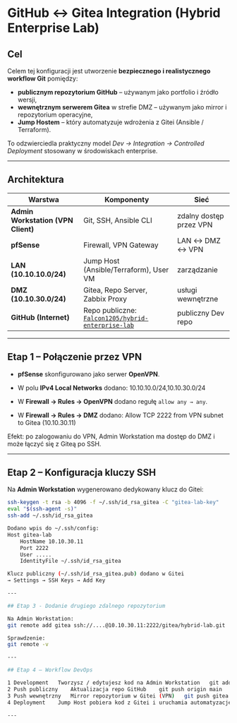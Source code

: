 # GitHub ↔ Gitea Integration (Hybrid Enterprise Lab)

## Cel

Celem tej konfiguracji jest utworzenie **bezpiecznego i realistycznego workflow Git** pomiędzy:
- **publicznym repozytorium GitHub** – używanym jako portfolio i źródło wersji,
- **wewnętrznym serwerem Gitea** w strefie DMZ – używanym jako mirror i repozytorium operacyjne,
- **Jump Hostem** – który automatyzuje wdrożenia z Gitei (Ansible / Terraform).

To odzwierciedla praktyczny model _Dev → Integration → Controlled Deployment_ stosowany w środowiskach enterprise.

---

## Architektura

| Warstwa | Komponenty | Sieć |
|----------|-------------|------|
| **Admin Workstation (VPN Client)** | Git, SSH, Ansible CLI | zdalny dostęp przez VPN |
| **pfSense** | Firewall, VPN Gateway | LAN ↔ DMZ ↔ VPN |
| **LAN (10.10.10.0/24)** | Jump Host (Ansible/Terraform), User VM | zarządzanie |
| **DMZ (10.10.30.0/24)** | Gitea, Repo Server, Zabbix Proxy | usługi wewnętrzne |
| **GitHub (Internet)** | Repo publiczne: [`Falcon1205/hybrid-enterprise-lab`](https://github.com/Falcon1205/hybrid-enterprise-lab) | publiczny Dev repo |

---

## Etap 1 – Połączenie przez VPN

- **pfSense** skonfigurowano jako serwer **OpenVPN**.  
- W polu **IPv4 Local Networks** dodano:
10.10.10.0/24,10.10.30.0/24

- W **Firewall → Rules → OpenVPN** dodano regułę `allow any → any`.  
- W **Firewall → Rules → DMZ** dodano:
Allow TCP 2222 from VPN subnet to Gitea (10.10.30.11)


Efekt: po zalogowaniu do VPN, Admin Workstation ma dostęp do DMZ i może łączyć się z Giteą po SSH.

---

## Etap 2 – Konfiguracja kluczy SSH

Na **Admin Workstation** wygenerowano dedykowany klucz do Gitei:

```bash
ssh-keygen -t rsa -b 4096 -f ~/.ssh/id_rsa_gitea -C "gitea-lab-key"
eval "$(ssh-agent -s)"
ssh-add ~/.ssh/id_rsa_gitea

Dodano wpis do ~/.ssh/config:
Host gitea-lab
    HostName 10.10.30.11
    Port 2222
    User .....
    IdentityFile ~/.ssh/id_rsa_gitea

Klucz publiczny (~/.ssh/id_rsa_gitea.pub) dodano w Gitei
→ Settings → SSH Keys → Add Key

---

## Etap 3 - Dodanie drugiego zdalnego repozytorium

Na Admin Workstation:
git remote add gitea ssh://....@10.10.30.11:2222/gitea/hybrid-lab.git

Sprawdzenie:
git remote -v

---

## Etap 4 – Workflow DevOps

1 Development	Tworzysz / edytujesz kod na Admin Workstation	git add . && git commit -m "update"
2 Push publiczny	Aktualizacja repo GitHub	git push origin main
3 Push wewnętrzny	Mirror repozytorium w Gitei (VPN)	git push gitea main
4 Deployment	Jump Host pobiera kod z Gitei i uruchamia automatyzację	git pull origin main && ansible-playbook site.yml

---
